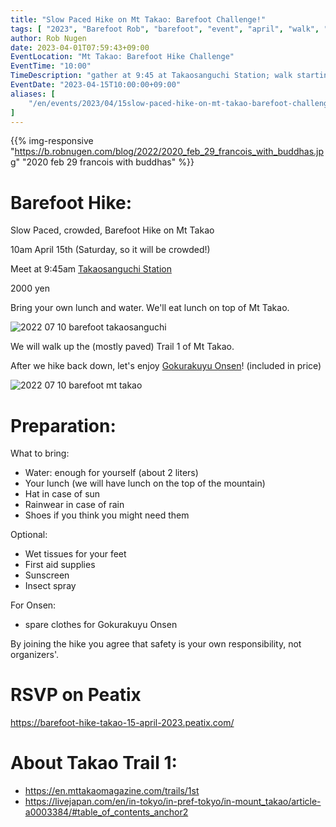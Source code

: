 ```yaml
---
title: "Slow Paced Hike on Mt Takao: Barefoot Challenge!"
tags: [ "2023", "Barefoot Rob", "barefoot", "event", "april", "walk", "takao", "はだし", "代々木公園", "裸足のロブ" ]
author: Rob Nugen
date: 2023-04-01T07:59:43+09:00
EventLocation: "Mt Takao: Barefoot Hike Challenge"
EventTime: "10:00"
TimeDescription: "gather at 9:45 at Takaosanguchi Station; walk starting at 10:00"
EventDate: "2023-04-15T10:00:00+09:00"
aliases: [
    "/en/events/2023/04/15slow-paced-hike-on-mt-takao-barefoot-challenge",
]
---
```


{{% img-responsive "https://b.robnugen.com/blog/2022/2020_feb_29_francois_with_buddhas.jpg" "2020 feb 29 francois with buddhas" %}}

# Barefoot Hike:

Slow Paced, crowded, Barefoot Hike on Mt Takao

10am April 15th (Saturday, so it will be crowded!)

Meet at 9:45am [Takaosanguchi Station](https://goo.gl/maps/Cj5ghHwr6PyE5LxF8)

2000 yen

Bring your own lunch and water.  We'll eat lunch on top of Mt Takao.

<img
src="https://b.robnugen.com/blog/2022/walk_and_talk/2022_07_10_barefoot_takaosanguchi_1000.jpg"
alt="2022 07 10 barefoot takaosanguchi"
class="title" />

We will walk up the (mostly paved) Trail 1 of Mt Takao.

After we hike back down, let's enjoy [Gokurakuyu Onsen](https://www.takaosan-onsen.jp/)! (included in price)

<img
src="https://b.robnugen.com/blog/2022/walk_and_talk/2022_07_10_barefoot_mt_takao_1000.jpg"
alt="2022 07 10 barefoot mt takao"
class="title" />

# Preparation:

What to bring:
* Water: enough for yourself (about 2 liters)
* Your lunch (we will have lunch on the top of the mountain)
* Hat in case of sun
* Rainwear in case of rain
* Shoes if you think you might need them

 Optional:
* Wet tissues for your feet
* First aid supplies
* Sunscreen
* Insect spray

For Onsen:
* spare clothes for Gokurakuyu Onsen

By joining the hike you agree that safety is your own responsibility, not organizers'.

# RSVP on Peatix

https://barefoot-hike-takao-15-april-2023.peatix.com/

# About Takao Trail 1:

* https://en.mttakaomagazine.com/trails/1st
* https://livejapan.com/en/in-tokyo/in-pref-tokyo/in-mount_takao/article-a0003384/#table_of_contents_anchor2
